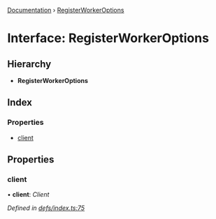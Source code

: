 [Documentation](../README.md) › [RegisterWorkerOptions](registerworkeroptions.md)

# Interface: RegisterWorkerOptions

## Hierarchy

* **RegisterWorkerOptions**

## Index

### Properties

* [client](registerworkeroptions.md#client)

## Properties

###  client

• **client**: *Client*

*Defined in [defs/index.ts:75](https://github.com/badbatch/graphql-box/blob/f8ef82d/packages/worker-client/src/defs/index.ts#L75)*
